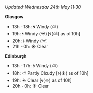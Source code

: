 *Updated: Wednesday 24th May 11:30*

**Glasgow**

* 13h - 18h: :cyclone: Windy (:partly_sunny:)
* 19h: :cyclone: Windy (:sunny:) [:cyclone:(:partly_sunny:) as of 10h]
* 20h: :cyclone: Windy (:sunny:)
* 21h - 0h: :sunny: Clear

**Edinburgh**

* 13h - 17h: :cyclone: Windy (:partly_sunny:)
* 18h: :partly_sunny: Partly Cloudy [:cyclone:(:sunny:) as of 10h]
* 19h: :sunny: Clear [:cyclone:(:sunny:) as of 10h]
* 20h - 0h: :sunny: Clear
